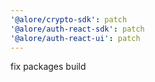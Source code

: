 ```yaml
---
'@alore/crypto-sdk': patch
'@alore/auth-react-sdk': patch
'@alore/auth-react-ui': patch
---
```


fix packages build

